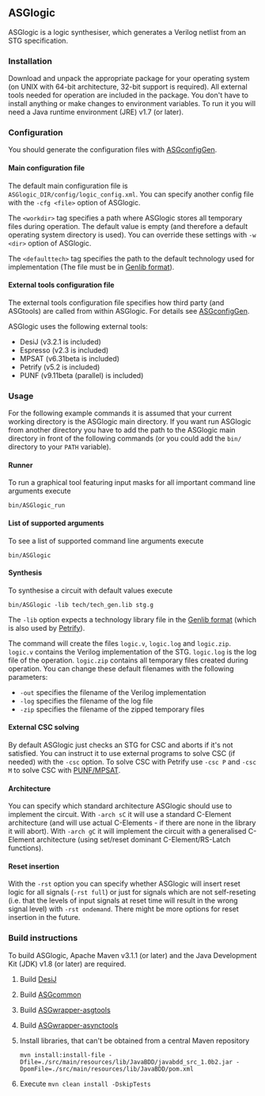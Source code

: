 ASGlogic
--------

ASGlogic is a logic synthesiser, which generates a Verilog netlist from an STG specification.

### Installation ###

Download and unpack the appropriate package for your operating system (on UNIX with 64-bit architecture, 32-bit support is required). All external tools needed for operation are included in the package. You don't have to install anything or make changes to environment variables. To run it you will need a Java runtime environment (JRE) v1.7 (or later).

### Configuration ###

You should generate the configuration files with [ASGconfigGen](https://github.com/hpiasg/asgconfiggen).

#### Main configuration file ####

The default main configuration file is `ASGlogic_DIR/config/logic_config.xml`. You can specify another config file with the `-cfg <file>` option of ASGlogic.

The `<workdir>` tag specifies a path where ASGlogic stores all temporary files during operation. The default value is empty (and therefore a default operating system directory is used). You can override these settings with `-w <dir>` option of ASGlogic.

The `<defaulttech>` tag specifies the path to the default technology used for implementation (The file must be in [Genlib format](https://www.ece.cmu.edu/~ee760/760docs/genlib.pdf)).

#### External tools configuration file ####

The external tools configuration file specifies how third party (and ASGtools) are called from within ASGlogic. For details see [ASGconfigGen](https://github.com/hpiasg/asgconfiggen).

ASGlogic uses the following external tools:
* DesiJ (v3.2.1 is included)
* Espresso (v2.3 is included)
* MPSAT (v6.31beta is included)
* Petrify (v5.2 is included)
* PUNF (v9.11beta (parallel) is included)


### Usage ###

For the following example commands it is assumed that your current working directory is the ASGlogic main directory. If you want run ASGlogic from another directory you have to add the path to the ASGlogic main directory in front of the following commands (or you could add the `bin/` directory to your `PATH` variable).

#### Runner ####

To run a graphical tool featuring input masks for all important command line arguments execute

    bin/ASGlogic_run

#### List of supported arguments ####

To see a list of supported command line arguments execute

    bin/ASGlogic

#### Synthesis ####

To synthesise a circuit with default values execute

    bin/ASGlogic -lib tech/tech_gen.lib stg.g

The `-lib` option expects a technology library file in the [Genlib format](https://www.ece.cmu.edu/~ee760/760docs/genlib.pdf) (which is also used by [Petrify](http://www.lsi.upc.edu/~jordicf/petrify/)).

The command will create the files `logic.v`, `logic.log` and `logic.zip`. `logic.v` contains the Verilog implementation of the STG. `logic.log` is the log file of the operation. `logic.zip` contains all temporary files created during operation. You can change these default filenames with the following parameters:
* `-out` specifies the filename of the Verilog implementation
* `-log` specifies the filename of the log file
* `-zip` specifies the filename of the zipped temporary files

#### External CSC solving ####

By default ASGlogic just checks an STG for CSC and aborts if it's not satisfied. You can instruct it to use external programs to solve CSC (if needed) with the `-csc` option. To solve CSC with Petrify use `-csc P` and `-csc M` to solve CSC with [PUNF/MPSAT](http://homepages.cs.ncl.ac.uk/victor.khomenko/tools/tools.html).

#### Architecture ####

You can specify which standard architecture ASGlogic should use to implement the circuit. With `-arch sC` it will use a standard C-Element architecture (and will use actual C-Elements - if there are none in the library it will abort). With `-arch gC` it will implement the circuit with a generalised C-Element architecture (using set/reset dominant C-Element/RS-Latch functions).

#### Reset insertion ####

With the `-rst` option you can specify whether ASGlogic will insert reset logic for all signals (`-rst full`) or just for signals which are not self-reseting (i.e. that the levels of input signals at reset time will result in the wrong signal level) with `-rst ondemand`. There might be more options for reset insertion in the future.

### Build instructions ###

To build ASGlogic, Apache Maven v3.1.1 (or later) and the Java Development Kit (JDK) v1.8 (or later) are required.

1. Build [DesiJ](https://github.com/hpiasg/desij)
2. Build [ASGcommon](https://github.com/hpiasg/asgcommon)
3. Build [ASGwrapper-asgtools](https://github.com/hpiasg/asgwrapper-asgtools)
4. Build [ASGwrapper-asynctools](https://github.com/hpiasg/asgwrapper-asynctools)
5. Install libraries, that can't be obtained from a central Maven repository

    ```
    mvn install:install-file -Dfile=./src/main/resources/lib/JavaBDD/javabdd_src_1.0b2.jar -DpomFile=./src/main/resources/lib/JavaBDD/pom.xml
    ```

6. Execute `mvn clean install -DskipTests`